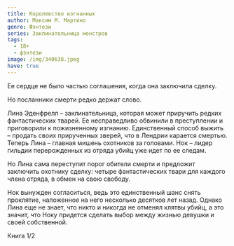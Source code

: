 ```yaml
---
title: Королевство изгнанных
author: Максим М. Мартино
genre: Фэнтези
series: Заклинательница монстров
tags:
  - 18+
  - фэнтези
image: /img/340638.jpeg
have: true
---
```

Ее сердце не было частью соглашения, когда она заключила сделку.

Но посланники смерти редко держат слово.

Лина Эденфрелл – заклинательница, которая может приручить редких фантастических тварей. Ее несправедливо обвинили в преступлении и приговорили к пожизненному изгнанию. Единственный способ выжить – продать своих прирученных зверей, что в Лендрии карается смертью. Теперь Лина – главная мишень охотников за головами. Нок – лидер гильдии перерожденных из отряда убийц уже идет по ее следам.

Но Лина сама переступит порог обители смерти и предложит заключить охотнику сделку: четыре фантастических твари для каждого члена отряда, в обмен на свою свободу.

Нок вынужден согласиться, ведь это единственный шанс снять проклятие, наложенное на него несколько десятков лет назад. Однако Лина еще не знает, что никто и никогда не отменял клятвы убийц, а это значит, что Ноку придется сделать выбор между жизнью девушки и своей собственной.

Книга 1/2